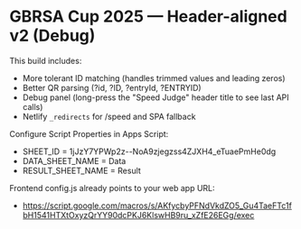 # GBRSA Cup 2025 — Header-aligned v2 (Debug)

This build includes:
- More tolerant ID matching (handles trimmed values and leading zeros)
- Better QR parsing (?id, ?ID, ?entryId, ?ENTRYID)
- Debug panel (long-press the "Speed Judge" header title to see last API calls)
- Netlify `_redirects` for /speed and SPA fallback

Configure Script Properties in Apps Script:
- SHEET_ID = 1jJzY7YPWp2z--NoA9zjegzss4ZJXH4_eTuaePmHe0dg
- DATA_SHEET_NAME = Data
- RESULT_SHEET_NAME = Result

Frontend config.js already points to your web app URL:
- https://script.google.com/macros/s/AKfycbyPFNdVkdZO5_Gu4TaeFTc1fbH1541HTXtOxyzQrYY90dcPKJ6KlswHB9ru_xZfE26EGg/exec
